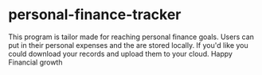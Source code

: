 # personal-finance-tracker
This program is tailor made for reaching personal finance goals. Users can put in their personal expenses and the are stored locally. If you'd like you could download your records and upload them to your cloud. Happy Financial growth
